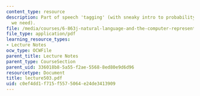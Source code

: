 ```yaml
---
content_type: resource
description: Part of speech 'tagging' (with sneaky intro to probability theory that
  we need).
file: /media/courses/6-863j-natural-language-and-the-computer-representation-of-knowledge-spring-2003/c0ef4dd1f715f5575064e24de3413909_lecture503.pdf
file_type: application/pdf
learning_resource_types:
- Lecture Notes
ocw_type: OCWFile
parent_title: Lecture Notes
parent_type: CourseSection
parent_uid: 336018b8-5a55-f2ae-5568-8ed80e9d6d96
resourcetype: Document
title: lecture503.pdf
uid: c0ef4dd1-f715-f557-5064-e24de3413909
---
```


